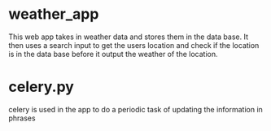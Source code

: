 # weather_app

This web app takes in weather data and stores them in the data base. It then uses a search input to get the users location and check if the location is in the data base before it output the weather of the location.

# celery.py

celery is used in the app to do a periodic task of updating the information in phrases
